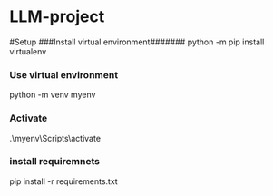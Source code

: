 # LLM-project

#Setup
###Install virtual environment#######
python -m pip install virtualenv

### Use virtual environment #######
python -m venv myenv

### Activate ######
.\myenv\Scripts\activate

### install requiremnets ##
pip install -r requirements.txt

